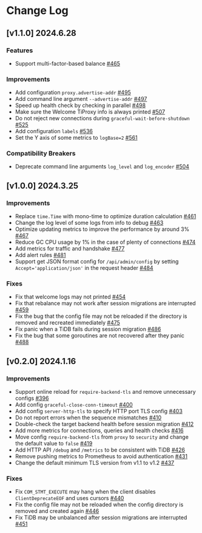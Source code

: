 # Change Log

## [v1.1.0] 2024.6.28

### Features

- Support multi-factor-based balance [#465](https://github.com/pingcap/tiproxy/issues/465)

### Improvements

- Add configuration `proxy.advertise-addr` [#495](https://github.com/pingcap/tiproxy/pull/495)
- Add command line argument `--advertise-addr` [#497](https://github.com/pingcap/tiproxy/pull/497)
- Speed up health check by checking in parallel [#498](https://github.com/pingcap/tiproxy/pull/498)
- Make sure the Welcome TiProxy info is always printed [#507](https://github.com/pingcap/tiproxy/pull/507)
- Do not reject new connections during `graceful-wait-before-shutdown` [#525](https://github.com/pingcap/tiproxy/pull/525)
- Add configuration `labels` [#536](https://github.com/pingcap/tiproxy/pull/536)
- Set the Y axis of some metrics to `logBase=2` [#561](https://github.com/pingcap/tiproxy/pull/561)

### Compatibility Breakers

- Deprecate command line arguments `log_level` and `log_encoder` [#504](https://github.com/pingcap/tiproxy/pull/504)

## [v1.0.0] 2024.3.25

### Improvements

- Replace `time.Time` with mono-time to optimize duration calculation [#461](https://github.com/pingcap/tiproxy/pull/461)
- Change the log level of some logs from info to debug [#463](https://github.com/pingcap/tiproxy/pull/463)
- Optimize updating metrics to improve the performance by around 3% [#467](https://github.com/pingcap/tiproxy/pull/467)
- Reduce GC CPU usage by 1% in the case of plenty of connections [#474](https://github.com/pingcap/tiproxy/pull/474)
- Add metrics for traffic and handshake [#477](https://github.com/pingcap/tiproxy/pull/477)
- Add alert rules [#481](https://github.com/pingcap/tiproxy/pull/481)
- Support get JSON format config for `/api/admin/config` by setting `Accept='application/json'` in the request header [#484](https://github.com/pingcap/tiproxy/pull/484)

### Fixes

- Fix that welcome logs may not printed [#454](https://github.com/pingcap/tiproxy/pull/454)
- Fix that rebalance may not work after session migrations are interrupted [#459](https://github.com/pingcap/tiproxy/pull/459)
- Fix the bug that the config file may not be reloaded if the directory is removed and recreated immediately [#475](https://github.com/pingcap/tiproxy/pull/475)
- Fix panic when a TiDB fails during session migration [#486](https://github.com/pingcap/tiproxy/pull/486)
- Fix the bug that some goroutines are not recovered after they panic [#488](https://github.com/pingcap/tiproxy/pull/488)

## [v0.2.0] 2024.1.16

### Improvements

- Support online reload for `require-backend-tls` and remove unnecessary configs [#396](https://github.com/pingcap/tiproxy/pull/396)
- Add config `graceful-close-conn-timeout` [#400](https://github.com/pingcap/tiproxy/pull/400)
- Add config `server-http-tls` to specify HTTP port TLS config [#403](https://github.com/pingcap/tiproxy/pull/403)
- Do not report errors when the sequence mismatches [#410](https://github.com/pingcap/tiproxy/pull/410)
- Double-check the target backend health before session migration [#412](https://github.com/pingcap/tiproxy/pull/412)
- Add more metrics for connections, queries and health checks [#416](https://github.com/pingcap/tiproxy/pull/416)
- Move config `require-backend-tls` from `proxy` to `security` and change the default value to `false` [#419](https://github.com/pingcap/tiproxy/pull/419)
- Add HTTP API `/debug` and `/metrics` to be consistent with TiDB [#426](https://github.com/pingcap/tiproxy/pull/426)
- Remove pushing metrics to Prometheus to avoid authentication [#431](https://github.com/pingcap/tiproxy/pull/431)
- Change the default minimum TLS version from v1.1 to v1.2 [#437](https://github.com/pingcap/tiproxy/pull/437)

### Fixes

- Fix `COM_STMT_EXECUTE` may hang when the client disables `ClientDeprecateEOF` and uses cursors [#440](https://github.com/pingcap/tiproxy/pull/440)
- Fix the config file may not be reloaded when the config directory is removed and created again [#446](https://github.com/pingcap/tiproxy/pull/446)
- Fix TiDB may be unbalanced after session migrations are interrupted [#451](https://github.com/pingcap/tiproxy/pull/451)
